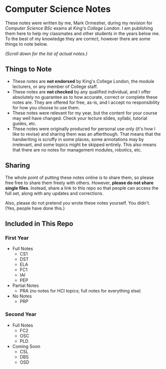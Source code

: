 # Computer Science Notes

These notes were written by me, Mark Ormesher, during my revision for *Computer Science BSc* exams at *King's College London*. I am publishing them here to help my classmates and other students in the years below me. To the best of my knowledge they are correct, however there are some things to note below.

*(Scroll down for the list of actual notes.)*

## Things to Note

- These notes are **not endorsed** by King's College London, the module lecturers, or any member of College staff.
- These notes are **not checked** by any qualified individual, and I offer absolutely no guarantee as to how accurate, correct or complete these notes are. They are offered for free, as-is, and I accept no responsibility for how you choose to use them.
- These notes were relevant for my year, but the content for your course may well have changed. Check your lecture slides, syllabi, tutorial guides, etc.
- These notes were originally produced for personal use only (it's how I like to revise) and sharing them was an afterthough. That means that the handwriting is scruffy in some places, some annotations may by irrelevant, and some topics might be skipped entirely. This also means that there are no notes for management modules, robotics, etc.

## Sharing

The whole point of putting these notes online is to share them, so please free free to share them freely with others. However, **please do not share single files**. Instead, share a link to this repo so that people can access the full set, along with any updates and corrections.

Also, please do not pretend you wrote these notes yourself. You didn't. (Yes, people have done this.)

## Included in This Repo

### First Year

- Full Notes
  - CS1
  - DST
  - ELA
  - FC1
  - IAI
  - PEP
- Partial Notes
  - PRA (no notes for HCI topics; full notes for everything else)
- No Notes
  - PRP

### Second Year

- Full Notes
  - FC2
  - OSC
  - PLD
- Coming Soon
  - CSL
  - DBS
  - OSD
